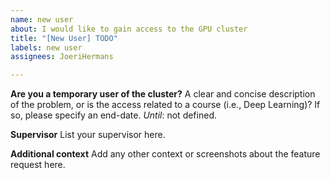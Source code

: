 ```yaml
---
name: new user
about: I would like to gain access to the GPU cluster
title: "[New User] TODO"
labels: new user
assignees: JoeriHermans

---
```


**Are you a temporary user of the cluster?**
A clear and concise description of the problem, or is the access related to a course (i.e., Deep Learning)? If so, please specify an end-date.
*Until*: not defined.

**Supervisor**
List your supervisor here.

**Additional context**
Add any other context or screenshots about the feature request here.
